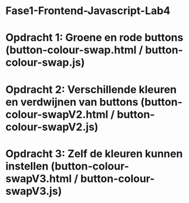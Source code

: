 # Fase1-Frontend-Javascript-Lab4

# Opdracht 1: Groene en rode buttons (button-colour-swap.html / button-colour-swap.js)
# Opdracht 2: Verschillende kleuren en verdwijnen van buttons (button-colour-swapV2.html / button-colour-swapV2.js)
# Opdracht 3: Zelf de kleuren kunnen instellen (button-colour-swapV3.html / button-colour-swapV3.js)